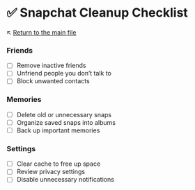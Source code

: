 # ✅ Snapchat Cleanup Checklist

↖️ [Return to the main file](../README.md)

### Friends
- [ ] Remove inactive friends
- [ ] Unfriend people you don’t talk to
- [ ] Block unwanted contacts

### Memories
- [ ] Delete old or unnecessary snaps
- [ ] Organize saved snaps into albums
- [ ] Back up important memories

### Settings
- [ ] Clear cache to free up space
- [ ] Review privacy settings
- [ ] Disable unnecessary notifications
